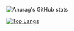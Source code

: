 ![Anurag's GitHub stats](https://github-readme-stats.vercel.app/api?username=yasermazlumgh&show_icons=true&theme=radical)

[![Top Langs](https://github-readme-stats.vercel.app/api/top-langs/?username=yasermazlumgh&layout=compact)](https://github.com/yasermazlumgh/github-readme-stats)
<!--
**YaserMazlumGH/yasermazlumgh** is a ✨ _special_ ✨ repository because its `README.md` (this file) appears on your GitHub profile.

Here are some ideas to get you started:

- 🔭 I’m currently working on ...
- 🌱 I’m currently learning ...
- 👯 I’m looking to collaborate on ...
- 🤔 I’m looking for help with ...
- 💬 Ask me about ...
- 📫 How to reach me: ...
- 😄 Pronouns: ...
- ⚡ Fun fact: ...
-->
